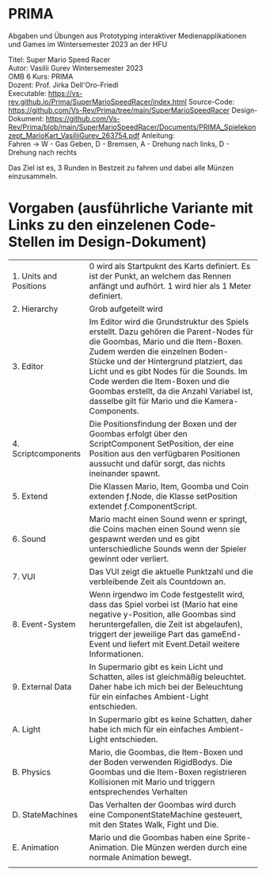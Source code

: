 # PRIMA
Abgaben und Übungen aus Prototyping interaktiver Medienapplikationen und Games im Wintersemester 2023 an der HFU 


Titel: Super Mario Speed Racer  
Autor: Vasilii Gurev 
Wintersemester 2023  
OMB 6
Kurs: PRIMA  
Dozent: Prof. Jirka Dell'Oro-Friedl  
Executable: https://vs-rev.github.io/Prima/SuperMarioSpeedRacer/index.html 
Source-Code: https://github.com/Vs-Rev/Prima/tree/main/SuperMarioSpeedRacer
Design-Dokument: https://github.com/Vs-Rev/Prima/blob/main/SuperMarioSpeedRacer/Documents/PRIMA_Spielekonzept_MarioKart_VasiliiGurev_263754.pdf
Anleitung:   
Fahren -> W - Gas Geben, D - Bremsen, A - Drehung nach links, D - Drehung nach rechts

Das Ziel ist es, 3 Runden in Bestzeit zu fahren und dabei alle Münzen einzusammeln.    


Vorgaben (ausführliche Variante mit Links zu den einzelenen Code-Stellen im Design-Dokument)
============================================

|                         |                                                                                                                                                                                                                                                                                                                                                                                          |
|-------------------------|------------------------------------------------------------------------------------------------------------------------------------------------------------------------------------------------------------------------------------------------------------------------------------------------------------------------------------------------------------------------------------------|
|  1. Units and Positions | 0 wird als Startpuknt des Karts definiert. Es ist der Punkt, an welchem das Rennen anfängt und aufhört. 1 wird hier als 1 Meter definiert.                                                                                                                   |
|  2. Hierarchy           | Grob aufgeteilt wird |
| 3. Editor               | Im Editor wird die Grundstruktur des Spiels erstellt. Dazu gehören die Parent-Nodes für die Goombas, Mario und die Item-Boxen. Zudem werden die einzelnen Boden-Stücke und der Hintergrund platziert, das Licht und es gibt Nodes für die Sounds. Im Code werden die Item-Boxen und die Goombas erstellt, da die Anzahl Variabel ist, dasselbe gilt für Mario und die Kamera-Components. |
| 4. Scriptcomponents     | Die Positionsfindung der Boxen und der Goombas erfolgt über den ScriptComponent SetPosition, der eine Position aus den verfügbaren Positionen aussucht und dafür sorgt, das nichts ineinander spawnt.                                                                                                                                                                                    |
| 5. Extend               | Die Klassen Mario, Item, Goomba und Coin extenden ƒ.Node, die Klasse setPosition extendet ƒ.ComponentScript.                                                                                                                                                                                                                                                                             |
|  6. Sound               | Mario macht einen Sound wenn er springt, die Coins machen einen Sound wenn sie gespawnt werden und es gibt unterschiedliche Sounds wenn der Spieler gewinnt oder verliert.                                                                                                                                                                                                               |
| 7. VUI                  | Das VUI zeigt die aktuelle Punktzahl und die verbleibende Zeit als Countdown an.                                                                                                                                                                                                                                                                                                         |
| 8. Event-System         | Wenn irgendwo im Code festgestellt wird, dass das Spiel vorbei ist (Mario hat eine negative y-Position, alle Goombas sind heruntergefallen, die Zeit ist abgelaufen), triggert der jeweilige Part das gameEnd-Event und liefert mit Event.Detail weitere Informationen.                                                                                                                  |
| 9. External Data        | In Supermario gibt es kein Licht und Schatten, alles ist gleichmäßig beleuchtet. Daher habe ich mich bei der Beleuchtung für ein einfaches Ambient-Light entschieden.                                                                                                                                                                                                                    |
| A. Light                | In Supermario gibt es keine Schatten, daher habe ich mich für ein einfaches Ambient-Light entschieden.                                                                                                                                                                                                                                                                                   |
| B. Physics              | Mario, die Goombas, die Item-Boxen und der Boden verwenden RigidBodys. Die Goombas und die Item-Boxen registrieren Kollisionen mit Mario und triggern entsprechendes Verhalten                                                                                                                                                                                                           |
| D. StateMachines        | Das Verhalten der Goombas wird durch eine ComponentStateMachine gesteuert, mit den States Walk, Fight und Die.                                                                                                                                                                                                                                                                           |
| E. Animation            | Mario und die Goombas haben eine Sprite-Animation. Die Münzen werden durch eine normale Animation bewegt.                                                                                                                                                                                                                                                                                |
|                         |                                                                                                                                                                                                                                                                                                                                                                                          |

